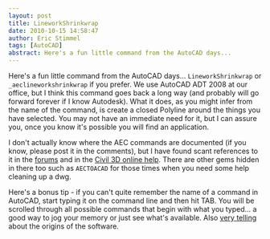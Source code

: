 ```yaml
---
layout: post
title: LineworkShrinkwrap
date: 2010-10-15 14:58:47
author: Eric Stimmel
tags: [AutoCAD]
abstract: Here's a fun little command from the AutoCAD days...
---
```


Here's a fun little command from the AutoCAD days... `LineworkShrinkwrap` or `_aeclineworkshrinkwrap` if you prefer. We use AutoCAD ADT 2008 at our office, but I think this command goes back a long way (and probably will go forward forever if I know Autodesk). What it does, as you might infer from the name of the command, is create a closed Polyline around the things you have selected. You may not have an immediate need for it, but I can assure you, once you know it's possible you will find an application. 

I don't actually know where the AEC commands are documented (if you know, please post it in the comments), but I have found scant references to it in the [forums][1] and in the [Civil 3D online help][2]. There are other gems hidden in there too such as `AECTOACAD` for those times when you need some help cleaning up a dwg. 

Here's a bonus tip - if you can't quite remember the name of a command in AutoCAD, start typing it on the command line and then hit TAB. You will be scrolled through all possible commands that begin with what you typed... a good way to jog your memory or just see what's available. Also [very telling][3] about the origins of the software.


[1]: http://forums.augi.com/showthread.php?t=43728 
[2]: http://docs.autodesk.com/CIVIL/2010/ENU/AutoCAD%20Civil%202010%20User%20Documentation/index.html?url=WSfacf1429558a55de7bedc1019295baf0-6489-process.htm,topicNumber=d0e310952
[3]: http://en.wikipedia.org/wiki/Command_line_completion
